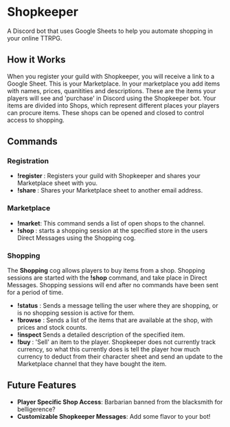 # Shopkeeper
A Discord bot that uses Google Sheets to help you automate shopping in your online TTRPG.
## How it Works
When you register your guild with Shopkeeper, you will receive a link to a Google Sheet. This is your Marketplace. In your marketplace you add items with names, prices, quanitities and descriptions. These are the items your players will see and 'purchase' in Discord using the Shopkeeper bot. Your items are divided into Shops, which represent different places your players can procure items. These shops can be opened and closed to control access to shopping.
## Commands
### Registration
* **!register <email>**: Registers your guild with Shopkeeper and shares your Marketplace sheet with you.
* **!share <email>**: Shares your Marketplace sheet to another email address.
### Marketplace
* **!market**: This command sends a list of open shops to the channel.
* **!shop <shop>**: starts a shopping session at the specified store in the users Direct Messages using the Shopping cog.
### Shopping
The **Shopping** cog allows players to buy items from a shop. Shopping sessions are started with the **!shop** command, and take place in Direct Messages. Shopping sessions will end after no commands have been sent for a period of time.
* **!status** : Sends a message telling the user where they are shopping, or is no shopping session is active for them.
* **!browse** : Sends a list of the items that are available at the shop, with prices and stock counts.
* **!inspect <item>** Sends a detailed description of the specified item.
* **!buy <item>** : 'Sell' an item  to the player. Shopkeeper does not currently track currency, so what this currently does is tell the player how much currency to deduct from their character sheet and send an update to the Marketplace channel that they have bought the item.
## Future Features
* **Player Specific Shop Access**: Barbarian banned from the blacksmith for belligerence?
* **Customizable Shopkeeper Messages**: Add some flavor to your bot!
